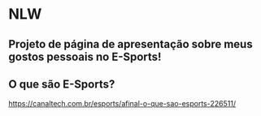 # NLW

## Projeto de página de apresentação sobre meus gostos pessoais no E-Sports!
## O que são E-Sports? 
https://canaltech.com.br/esports/afinal-o-que-sao-esports-226511/
